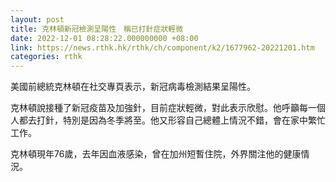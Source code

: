 ```yaml
---
layout: post
title: 克林頓新冠檢測呈陽性　稱已打針症狀輕微
date: 2022-12-01 08:28:22.000000000 +08:00
link: https://news.rthk.hk/rthk/ch/component/k2/1677962-20221201.htm
categories: rthk
---
```


美國前總統克林頓在社交專頁表示，新冠病毒檢測結果呈陽性。

克林頓說接種了新冠疫苗及加強針，目前症狀輕微，對此表示欣慰。他呼籲每一個人都去打針，特別是因為冬季將至。他又形容自己總體上情況不錯，會在家中繁忙工作。

克林頓現年76歲，去年因血液感染，曾在加州短暫住院，外界關注他的健康情況。
